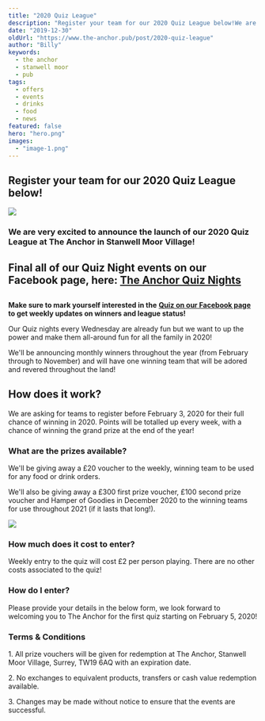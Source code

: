 ```yaml
---
title: "2020 Quiz League"
description: "Register your team for our 2020 Quiz League below!We are very excited to announce the launch of our 2020 Quiz League at The Anchor in Stanwell Moor Village! Final all of our Quiz Night events on our Facebook page, here:  The Anchor Quiz NightsMake sure to mark yourself interested in the Quiz on our Facebook page to get weekly updates on winners and league status!Our Quiz nights every Wednesday are already fun but we want to up the power and make them all-around fun for all the family in 2020!We'"
date: "2019-12-30"
oldUrl: "https://www.the-anchor.pub/post/2020-quiz-league"
author: "Billy"
keywords:
  - the anchor
  - stanwell moor
  - pub
tags:
  - offers
  - events
  - drinks
  - food
  - news
featured: false
hero: "hero.png"
images:
  - "image-1.png"
---
```


## Register your team for our 2020 Quiz League below!

![](https://static.wixstatic.com/media/1c749e_4a142fc8b14046f9928445daeee51fa9~mv2.png/v1/fill/w_49,h_28,al_c,q_85,usm_0.66_1.00_0.01,blur_2,enc_avif,quality_auto/1c749e_4a142fc8b14046f9928445daeee51fa9~mv2.png)

### We are very excited to announce the launch of our 2020 Quiz League at The Anchor in Stanwell Moor Village!

###   

## Final all of our Quiz Night events on our Facebook page, here: [The Anchor Quiz Nights](https://www.facebook.com/events/670740653437387/)

##   

**Make sure to mark yourself interested in the** [**Quiz on our Facebook page**](https://www.facebook.com/events/670740653437387/) **to get weekly updates on winners and league status!**

  

Our Quiz nights every Wednesday are already fun but we want to up the power and make them all-around fun for all the family in 2020!

  

We'll be announcing monthly winners throughout the year (from February through to November) and will have one winning team that will be adored and revered throughout the land!

  

## How does it work?

We are asking for teams to register before February 3, 2020 for their full chance of winning in 2020. Points will be totalled up every week, with a chance of winning the grand prize at the end of the year!

  

### What are the prizes available?

We'll be giving away a £20 voucher to the weekly, winning team to be used for any food or drink orders.

We'll also be giving away a £300 first prize voucher, £100 second prize voucher and Hamper of Goodies in December 2020 to the winning teams for use throughout 2021 (if it lasts that long!).

![](https://static.wixstatic.com/media/1c749e_522cb54f20ac4b4baf297090dcd7bfad~mv2.png/v1/fill/w_49,h_28,al_c,q_85,usm_0.66_1.00_0.01,blur_2,enc_avif,quality_auto/1c749e_522cb54f20ac4b4baf297090dcd7bfad~mv2.png)

### How much does it cost to enter?

Weekly entry to the quiz will cost £2 per person playing. There are no other costs associated to the quiz!

  

### How do I enter?

Please provide your details in the below form, we look forward to welcoming you to The Anchor for the first quiz starting on February 5, 2020!

  

  

### Terms & Conditions

1\. All prize vouchers will be given for redemption at The Anchor, Stanwell Moor Village, Surrey, TW19 6AQ with an expiration date.

2\. No exchanges to equivalent products, transfers or cash value redemption available.

3\. Changes may be made without notice to ensure that the events are successful.
